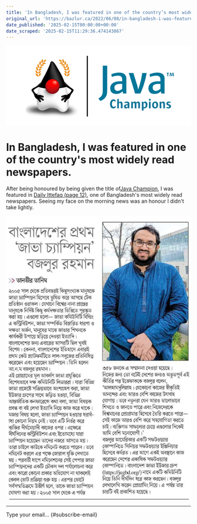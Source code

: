 ```yaml
---
title: 'In Bangladesh, I was featured in one of the country’s most widely read newspapers.'
original_url: 'https://bazlur.ca/2022/06/08/in-bangladesh-i-was-featured-in-one-of-the-countrys-most-widely-read-newspapers/'
date_published: '2025-02-15T00:00:00+00:00'
date_scraped: '2025-02-15T11:29:36.474143867'
---
```


![](images/jc-program-logo.png)

In Bangladesh, I was featured in one of the country's most widely read newspapers.
==================================================================================

After being honoured by being given the title of[Java Champion](https://twitter.com/Java_Champions/status/1523728715368509440), I was featured in [Daily Ittefaq (page 12)](https://epaper.ittefaq.com.bd/epaper/2022-06-08/1/1), one of Bangladesh's most widely read newspapers. Seeing my face on the morning news was an honour I didn't take lightly.

![](images/286520679-10222965907476218-7855543854142364207-n.jpg)  

*** ** * ** ***

Type your email... {#subscribe-email}
